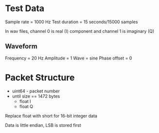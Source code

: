 # Test Data

Sample rate = 1000 Hz
Test duration = 15 seconds/15000 samples

In wav files, channel 0 is real (I) component and channel 1 is imaginary (Q)

## Waveform

Frequency = 20 Hz
Amplitude = 1
Wave = sine
Phase offset = 0

# Packet Structure

* uint64 - packet number
* until size == 1472 bytes
    * float I
    * float Q

Replace float with short for 16-bit integer data

Data is little endian, LSB is stored first
